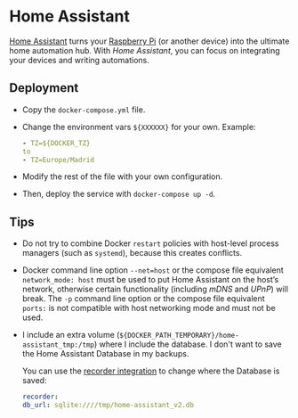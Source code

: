 # Home Assistant

[Home Assistant](https://www.home-assistant.io/) turns your [Raspberry Pi](https://www.raspberrypi.org/) (or another device) into the ultimate home automation hub. With *Home Assistant*, you can focus on integrating your devices and writing automations.

## Deployment

- Copy the `docker-compose.yml` file.

- Change the environment vars `${XXXXXX}` for your own. Example:

  ```yaml
  - TZ=${DOCKER_TZ}
  to
  - TZ=Europe/Madrid
  ```

- Modify the rest of the file with your own configuration.

- Then, deploy the service with `docker-compose up -d`.

## Tips

- Do not try to combine Docker `restart` policies with host-level process managers (such as `systemd`), because this creates conflicts.
- Docker command line option `--net=host` or the compose file equivalent `network_mode: host` must be used to put Home Assistant on the host’s network, otherwise certain functionality (including *mDNS* and *UPnP*) will break. The `-p` command line option or the compose file equivalent `ports:` is not compatible with host networking mode and must not be used.
- I include an extra volume (`${DOCKER_PATH_TEMPORARY}/home-assistant_tmp:/tmp`) where I include the database. I don't want to save the Home Assistant Database in my backups.
  
  You can use the [recorder integration](https://www.home-assistant.io/integrations/recorder/) to change where the Database is saved:

  ```yaml
  recorder:
  db_url: sqlite:////tmp/home-assistant_v2.db
  ```
